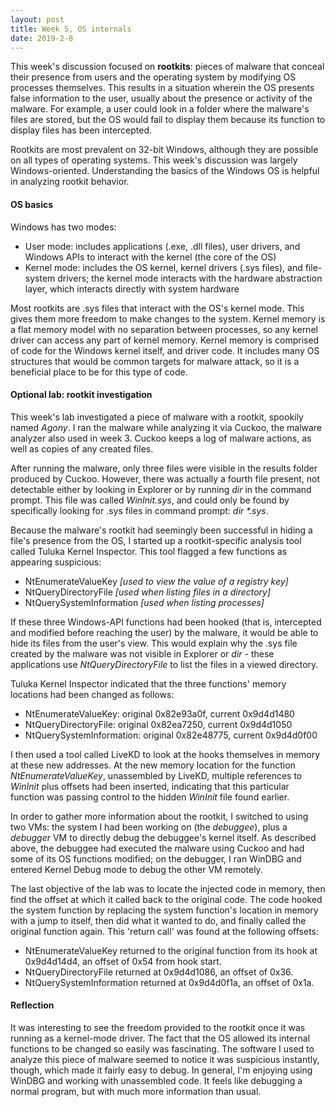 ```yaml
---
layout: post
title: Week 5, OS internals
date: 2019-2-8
---
```


This week's discussion focused on **rootkits**: pieces of malware that conceal their presence from users and the operating system by modifying OS processes themselves. This results in a situation wherein the OS presents false information to the user, usually about the presence or activity of the malware. For example, a user could look in a folder where the malware's files are stored, but the OS would fail to display them because its function to display files has been intercepted.
<!--more-->

Rootkits are most prevalent on 32-bit Windows, although they are possible on all types of operating systems. This week's discussion was largely Windows-oriented. Understanding the basics of the Windows OS is helpful in analyzing rootkit behavior.

#### OS basics
Windows has two modes:
* User mode: includes applications (.exe, .dll files), user drivers, and Windows APIs to interact with the kernel (the core of the OS)
* Kernel mode: includes the OS kernel, kernel drivers (.sys files), and file-system drivers; the kernel mode interacts with the hardware abstraction layer, which interacts directly with system hardware

Most rootkits are .sys files that interact with the OS's kernel mode. This gives them more freedom to make changes to the system. Kernel memory is a flat memory model with no separation between processes, so any kernel driver can access any part of kernel memory. Kernel memory is comprised of code for the Windows kernel itself, and driver code. It includes many OS structures that would be common targets for malware attack, so it is a beneficial place to be for this type of code.

#### Optional lab: rootkit investigation
This week's lab investigated a piece of malware with a rootkit, spookily named *Agony*. I ran the malware while analyzing it via Cuckoo, the malware analyzer also used in week 3. Cuckoo keeps a log of malware actions, as well as copies of any created files.

After running the malware, only three files were visible in the results folder produced by Cuckoo. However, there was actually a fourth file present, not detectable either by looking in Explorer or by running *dir* in the command prompt. This file was called *WinInit.sys*, and could only be found by specifically looking for .sys files in command prompt: *dir \*.sys*.

Because the malware's rootkit had seemingly been successful in hiding a file's presence from the OS, I started up a rootkit-specific analysis tool called Tuluka Kernel Inspector. This tool flagged a few functions as appearing suspicious:
* NtEnumerateValueKey *[used to view the value of a registry key]*
* NtQueryDirectoryFile *[used when listing files in a directory]*
* NtQuerySystemInformation *[used when listing processes]*

If these three Windows-API functions had been hooked (that is, intercepted and modified before reaching the user) by the malware, it would be able to hide its files from the user's view. This would explain why the .sys file created by the malware was not visible in Explorer or *dir* - these applications use *NtQueryDirectoryFile* to list the files in a viewed directory.

Tuluka Kernel Inspector indicated that the three functions' memory locations had been changed as follows:
* NtEnumerateValueKey: original 0x82e93a0f, current 0x9d4d1480
* NtQueryDirectoryFile: original 0x82ea7250, current 0x9d4d1050
* NtQuerySystemInformation: original 0x82e48775, current 0x9d4d0f00

I then used a tool called LiveKD to look at the hooks themselves in memory at these new addresses. At the new memory location for the function *NtEnumerateValueKey*, unassembled by LiveKD, multiple references to *WinInit* plus offsets had been inserted, indicating that this particular function was passing control to the hidden *WinInit* file found earlier.

In order to gather more information about the rootkit, I switched to using two VMs: the system I had been working on (the *debuggee*), plus a *debugger* VM to directly debug the debuggee's kernel itself. As described above, the debuggee had executed the malware using Cuckoo and had some of its OS functions modified; on the debugger, I ran WinDBG and entered Kernel Debug mode to debug the other VM remotely.

The last objective of the lab was to locate the injected code in memory, then find the offset at which it called back to the original code. The code hooked the system function by replacing the system function's location in memory with a jump to itself, then did what it wanted to do, and finally called the original function again. This 'return call' was found at the following offsets:
* NtEnumerateValueKey returned to the original function from its hook at 0x9d4d14d4, an offset of 0x54 from hook start.
* NtQueryDirectoryFile returned at 0x9d4d1086, an offset of 0x36.
* NtQuerySystemInformation returned at 0x9d4d0f1a, an offset of 0x1a.

#### Reflection
It was interesting to see the freedom provided to the rootkit once it was running as a kernel-mode driver. The fact that the OS allowed its internal functions to be changed so easily was fascinating. The software I used to analyze this piece of malware seemed to notice it was suspicious instantly, though, which made it fairly easy to debug. In general, I'm enjoying using WinDBG and working with unassembled code. It feels like debugging a normal program, but with much more information than usual.